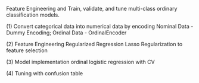 Feature Engineering and Train, validate, and tune multi-class ordinary classification models.

(1) Convert categorical data into numerical data by encoding Nominal Data - Dummy Encoding; Ordinal Data - OrdinalEncoder

(2) Feature Engineering Regularized Regression Lasso Regularization to feature selection

(3) Model implementation ordinal logistic regression with CV

(4) Tuning with confusion table
